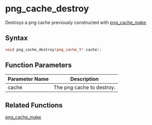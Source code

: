 
# png_cache_destroy

Destroys a png cache previously constructed with [png_cache_make](https://github.com/RandyGaul/cute_framework/blob/master/docs/graphics/png_cache/png_cache_make.md).

## Syntax

```cpp
void png_cache_destroy(png_cache_t* cache);
```

## Function Parameters

Parameter Name | Description
--- | ---
cache | The png cache to destroy.

## Related Functions
  
[png_cache_make](https://github.com/RandyGaul/cute_framework/blob/master/docs/graphics/png_cache/png_cache_make.md)  
